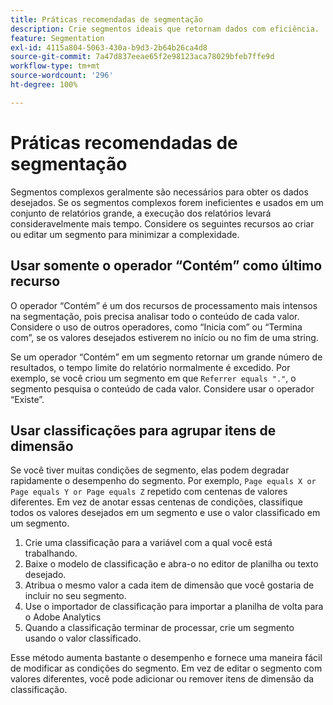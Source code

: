 ```yaml
---
title: Práticas recomendadas de segmentação
description: Crie segmentos ideais que retornam dados com eficiência.
feature: Segmentation
exl-id: 4115a804-5063-430a-b9d3-2b64b26ca4d8
source-git-commit: 7a47d837eeae65f2e98123aca78029bfeb7ffe9d
workflow-type: tm+mt
source-wordcount: '296'
ht-degree: 100%

---
```


# Práticas recomendadas de segmentação

Segmentos complexos geralmente são necessários para obter os dados desejados. Se os segmentos complexos forem ineficientes e usados em um conjunto de relatórios grande, a execução dos relatórios levará consideravelmente mais tempo. Considere os seguintes recursos ao criar ou editar um segmento para minimizar a complexidade.

## Usar somente o operador “Contém” como último recurso

O operador “Contém” é um dos recursos de processamento mais intensos na segmentação, pois precisa analisar todo o conteúdo de cada valor. Considere o uso de outros operadores, como “Inicia com” ou “Termina com”, se os valores desejados estiverem no início ou no fim de uma string.

Se um operador “Contém” em um segmento retornar um grande número de resultados, o tempo limite do relatório normalmente é excedido. Por exemplo, se você criou um segmento em que `Referrer equals "."`, o segmento pesquisa o conteúdo de cada valor. Considere usar o operador “Existe”.

## Usar classificações para agrupar itens de dimensão

Se você tiver muitas condições de segmento, elas podem degradar rapidamente o desempenho do segmento. Por exemplo, `Page equals X or Page equals Y or Page equals Z` repetido com centenas de valores diferentes. Em vez de anotar essas centenas de condições, classifique todos os valores desejados em um segmento e use o valor classificado em um segmento.

1. Crie uma classificação para a variável com a qual você está trabalhando.
2. Baixe o modelo de classificação e abra-o no editor de planilha ou texto desejado.
3. Atribua o mesmo valor a cada item de dimensão que você gostaria de incluir no seu segmento.
4. Use o importador de classificação para importar a planilha de volta para o Adobe Analytics
5. Quando a classificação terminar de processar, crie um segmento usando o valor classificado.

Esse método aumenta bastante o desempenho e fornece uma maneira fácil de modificar as condições do segmento. Em vez de editar o segmento com valores diferentes, você pode adicionar ou remover itens de dimensão da classificação.
